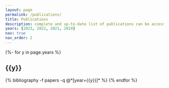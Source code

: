 ```yaml
---
layout: page
permalink: /publications/
title: Publications
description: complete and up-to-date list of publications can be accessed via Google Scholar.
years: [2023, 2022, 2021, 2019]
nav: true
nav_order: 2
---
```

<!-- _pages/publications.md -->
<div class="publications">

{%- for y in page.years %}
  <h2 class="year">{{y}}</h2>
  {% bibliography -f papers -q @*[year={{y}}]* %}
{% endfor %}

</div>
